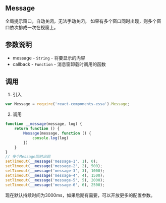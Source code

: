 ## Message
全局提示窗口，自动关闭，无法手动关闭。
如果有多个窗口同时出现，则多个窗口依次排成一次在视窗上。

## 参数说明
+ message - `String` - 将要显示的内容
+ callback - `Function` - 消息窗卸载时调用的函数

## 调用
1. 引入
```Javascript
var Message = require('react-components-essa').Message;
```

2. 调用
```Javascript
function __message(message, log) {
    return function () {
        Message(message, function () {
            console.log(log)
        })
    }
}
// 多个Message同时出现
setTimeout(__message('message-1', 1), 0);
setTimeout(__message('message-2', 2), 500);
setTimeout(__message('message-3', 3), 1000);
setTimeout(__message('message-4', 4), 1500);
setTimeout(__message('message-5', 5), 2000);
setTimeout(__message('message-6', 6), 2500);
```
现在默认持续时间为3000ms，如果后期有需要，可以开放更多的配置参数。
